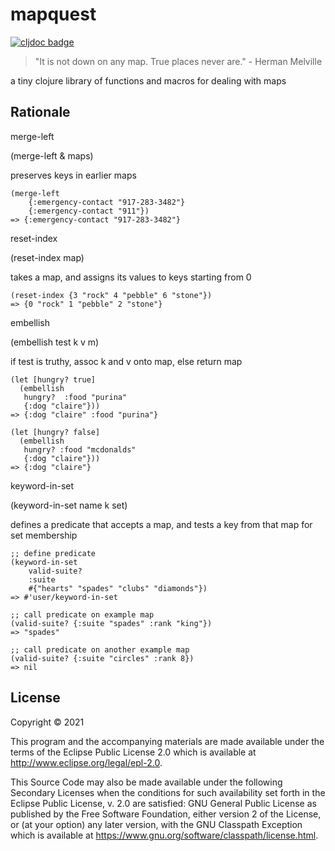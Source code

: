 # mapquest

[![cljdoc badge](https://cljdoc.org/badge/mapquest/mapquest)](https://cljdoc.org/d/mapquest/mapquest/CURRENT)

> "It is not down on any map. True places never are." - Herman Melville

a tiny clojure library of functions and macros for dealing with maps

## Rationale

merge-left

(merge-left & maps)

preserves keys in earlier maps

```
(merge-left 
    {:emergency-contact "917-283-3482"} 
    {:emergency-contact "911"}) 
=> {:emergency-contact "917-283-3482"}
```


reset-index

(reset-index map)

takes a map, and assigns its values to keys starting from 0

```
(reset-index {3 "rock" 4 "pebble" 6 "stone"}) 
=> {0 "rock" 1 "pebble" 2 "stone"}
```


embellish

(embellish test k v m)

if test is truthy, assoc k and v onto map, else return map

```
(let [hungry? true]
  (embellish
   hungry?  :food "purina"
   {:dog "claire"}))
=> {:dog "claire" :food "purina"}

(let [hungry? false]
  (embellish
   hungry? :food "mcdonalds"
   {:dog "claire"}))
=> {:dog "claire"}
```


keyword-in-set

(keyword-in-set name k set)

defines a predicate that accepts a map, and tests a key from that map for set membership

```
;; define predicate
(keyword-in-set 
    valid-suite? 
    :suite 
    #{"hearts" "spades" "clubs" "diamonds"})
=> #'user/keyword-in-set

;; call predicate on example map
(valid-suite? {:suite "spades" :rank "king"}) 
=> "spades"

;; call predicate on another example map
(valid-suite? {:suite "circles" :rank 8}) 
=> nil 
```


## License

Copyright © 2021 

This program and the accompanying materials are made available under the
terms of the Eclipse Public License 2.0 which is available at
http://www.eclipse.org/legal/epl-2.0.

This Source Code may also be made available under the following Secondary
Licenses when the conditions for such availability set forth in the Eclipse
Public License, v. 2.0 are satisfied: GNU General Public License as published by
the Free Software Foundation, either version 2 of the License, or (at your
option) any later version, with the GNU Classpath Exception which is available
at https://www.gnu.org/software/classpath/license.html.
